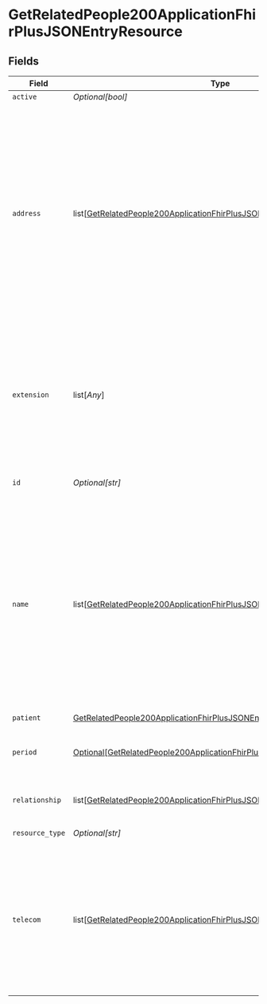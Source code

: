 # GetRelatedPeople200ApplicationFhirPlusJSONEntryResource


## Fields

| Field                                                                                                                                                                                                                                                                                                     | Type                                                                                                                                                                                                                                                                                                      | Required                                                                                                                                                                                                                                                                                                  | Description                                                                                                                                                                                                                                                                                               | Example                                                                                                                                                                                                                                                                                                   |
| --------------------------------------------------------------------------------------------------------------------------------------------------------------------------------------------------------------------------------------------------------------------------------------------------------- | --------------------------------------------------------------------------------------------------------------------------------------------------------------------------------------------------------------------------------------------------------------------------------------------------------- | --------------------------------------------------------------------------------------------------------------------------------------------------------------------------------------------------------------------------------------------------------------------------------------------------------- | --------------------------------------------------------------------------------------------------------------------------------------------------------------------------------------------------------------------------------------------------------------------------------------------------------- | --------------------------------------------------------------------------------------------------------------------------------------------------------------------------------------------------------------------------------------------------------------------------------------------------------- |
| `active`                                                                                                                                                                                                                                                                                                  | *Optional[bool]*                                                                                                                                                                                                                                                                                          | :heavy_minus_sign:                                                                                                                                                                                                                                                                                        | N/A                                                                                                                                                                                                                                                                                                       |                                                                                                                                                                                                                                                                                                           |
| `address`                                                                                                                                                                                                                                                                                                 | list[[GetRelatedPeople200ApplicationFhirPlusJSONEntryResourceAddress](../../models/operations/getrelatedpeople200applicationfhirplusjsonentryresourceaddress.md)]                                                                                                                                         | :heavy_minus_sign:                                                                                                                                                                                                                                                                                        | List containing zero or one address associated with the related person.<br/>This is an optional field as there may be a `patient` reference which can be used to retrieve any details about the related person.<br/>If no `patient` reference is available `name` and `address` must be provided at the minimum.<br/> |                                                                                                                                                                                                                                                                                                           |
| `extension`                                                                                                                                                                                                                                                                                               | list[*Any*]                                                                                                                                                                                                                                                                                               | :heavy_minus_sign:                                                                                                                                                                                                                                                                                        | Wrapper array for copy correspondence, contact rank, contact preferences and communication details; these are all FHIR extensions. Always contains zero or one of each extension type.<br/>                                                                                                               |                                                                                                                                                                                                                                                                                                           |
| `id`                                                                                                                                                                                                                                                                                                      | *Optional[str]*                                                                                                                                                                                                                                                                                           | :heavy_minus_sign:                                                                                                                                                                                                                                                                                        | Unique object identifier for this name.                                                                                                                                                                                                                                                                   | 507B7621                                                                                                                                                                                                                                                                                                  |
| `name`                                                                                                                                                                                                                                                                                                    | list[[GetRelatedPeople200ApplicationFhirPlusJSONEntryResourceName](../../models/operations/getrelatedpeople200applicationfhirplusjsonentryresourcename.md)]                                                                                                                                               | :heavy_minus_sign:                                                                                                                                                                                                                                                                                        | List containing zero or one name associated with the related person.<br/>This is an optional field as there may be a `patient` reference which can be used to retrieve any details about the related person.<br/>If no `patient` reference is available `name` and `address` must be provided at the minimum.<br/> |                                                                                                                                                                                                                                                                                                           |
| `patient`                                                                                                                                                                                                                                                                                                 | [GetRelatedPeople200ApplicationFhirPlusJSONEntryResourcePatient](../../models/operations/getrelatedpeople200applicationfhirplusjsonentryresourcepatient.md)                                                                                                                                               | :heavy_check_mark:                                                                                                                                                                                                                                                                                        | N/A                                                                                                                                                                                                                                                                                                       |                                                                                                                                                                                                                                                                                                           |
| `period`                                                                                                                                                                                                                                                                                                  | [Optional[GetRelatedPeople200ApplicationFhirPlusJSONEntryResourcePeriod]](../../models/operations/getrelatedpeople200applicationfhirplusjsonentryresourceperiod.md)                                                                                                                                       | :heavy_minus_sign:                                                                                                                                                                                                                                                                                        | Business effective period when name was, is, or will be in use.<br/>                                                                                                                                                                                                                                      |                                                                                                                                                                                                                                                                                                           |
| `relationship`                                                                                                                                                                                                                                                                                            | list[[GetRelatedPeople200ApplicationFhirPlusJSONEntryResourceRelationship](../../models/operations/getrelatedpeople200applicationfhirplusjsonentryresourcerelationship.md)]                                                                                                                               | :heavy_check_mark:                                                                                                                                                                                                                                                                                        | The relationship of the related person to the patient.<br/>                                                                                                                                                                                                                                               |                                                                                                                                                                                                                                                                                                           |
| `resource_type`                                                                                                                                                                                                                                                                                           | *Optional[str]*                                                                                                                                                                                                                                                                                           | :heavy_minus_sign:                                                                                                                                                                                                                                                                                        | FHIR resource type.                                                                                                                                                                                                                                                                                       |                                                                                                                                                                                                                                                                                                           |
| `telecom`                                                                                                                                                                                                                                                                                                 | list[[GetRelatedPeople200ApplicationFhirPlusJSONEntryResourceTelecom](../../models/operations/getrelatedpeople200applicationfhirplusjsonentryresourcetelecom.md)]                                                                                                                                         | :heavy_minus_sign:                                                                                                                                                                                                                                                                                        | List containing zero to five contact methods associated with the related person.<br/>This is an optional field as there may be a `patient` reference which can be used to retrieve any details about the related person.<br/>                                                                             |                                                                                                                                                                                                                                                                                                           |